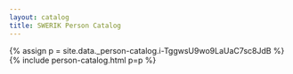 ```yaml
---
layout: catalog
title: SWERIK Person Catalog
---
```

{% assign p = site.data._person-catalog.i-TggwsU9wo9LaUaC7sc8JdB %}
{% include person-catalog.html p=p %}

